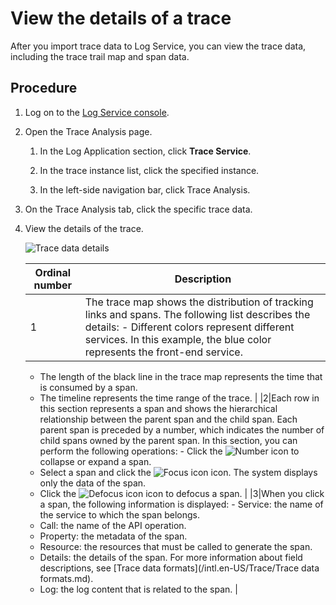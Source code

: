 # View the details of a trace

After you import trace data to Log Service, you can view the trace data, including the trace trail map and span data.

## Procedure

1.  Log on to the [Log Service console](https://sls.console.aliyun.com).

2.  Open the Trace Analysis page.

    1.  In the Log Application section, click **Trace Service**.

    2.  In the trace instance list, click the specified instance.

    3.  In the left-side navigation bar, click Trace Analysis.

3.  On the Trace Analysis tab, click the specific trace data.

4.  View the details of the trace.

    ![Trace data details](https://static-aliyun-doc.oss-accelerate.aliyuncs.com/assets/img/en-US/8826262261/p254100.png)

    |Ordinal number|Description|
    |--------------|-----------|
    |1|The trace map shows the distribution of tracking links and spans. The following list describes the details:    -   Different colors represent different services. In this example, the blue color represents the front-end service.
    -   The length of the black line in the trace map represents the time that is consumed by a span.
    -   The timeline represents the time range of the trace. |
    |2|Each row in this section represents a span and shows the hierarchical relationship between the parent span and the child span. Each parent span is preceded by a number, which indicates the number of child spans owned by the parent span. In this section, you can perform the following operations:    -   Click the ![Number](https://static-aliyun-doc.oss-accelerate.aliyuncs.com/assets/img/en-US/8826262261/p254319.png) icon to collapse or expand a span.
    -   Select a span and click the ![Focus icon](https://static-aliyun-doc.oss-accelerate.aliyuncs.com/assets/img/en-US/8826262261/p254320.png) icon. The system displays only the data of the span.
    -   Click the ![Defocus icon](https://static-aliyun-doc.oss-accelerate.aliyuncs.com/assets/img/en-US/8826262261/p254336.png) icon to defocus a span. |
    |3|When you click a span, the following information is displayed:    -   Service: the name of the service to which the span belongs.
    -   Call: the name of the API operation.
    -   Property: the metadata of the span.
    -   Resource: the resources that must be called to generate the span.
    -   Details: the details of the span. For more information about field descriptions, see [Trace data formats](/intl.en-US/Trace/Trace data formats.md).
    -   Log: the log content that is related to the span. |


